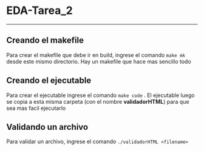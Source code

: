 # EDA-Tarea_2
***
## Creando el makefile
Para crear el makefile que debe ir en build,
ingrese el comando 
    `make mk` 
desde este mismo directorio. Hay un makefile que hace mas sencillo todo

## Creando el ejecutable
Para crear el ejecutable ingrese el comando 
    `make code`
. El ejecutable luego se copia a esta misma carpeta (con el 
nombre **validadorHTML**) para que sea mas facil ejecutarlo

## Validando un archivo
Para validar un archivo, ingrese el comando
    `./validadorHTML <filename>`
